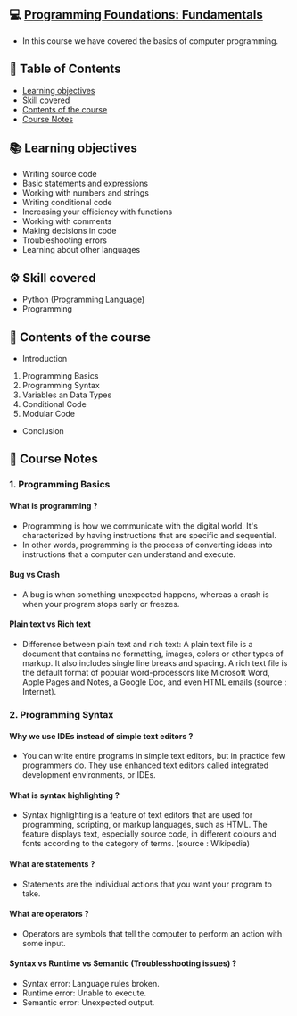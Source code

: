 ## 💻 [Programming Foundations: Fundamentals](https://www.linkedin.com/learning/programming-foundations-fundamentals-3)
 - In this course we have covered the basics of computer programming.

## 📑 Table of Contents
- [Learning objectives](#-learning-objectives)
- [Skill covered](#-skill-covered)
- [Contents of the course](#-contents-of-the-course)
- [Course Notes](#-contents-of-the-course)


## 📚 Learning objectives
- Writing source code
- Basic statements and expressions
- Working with numbers and strings
- Writing conditional code
- Increasing your efficiency with functions
- Working with comments
- Making decisions in code
- Troubleshooting errors
- Learning about other languages

## ⚙ Skill covered
- Python (Programming Language)
- Programming

## 📑 Contents of the course
- Introduction
1. Programming Basics
2. Programming Syntax
3. Variables an Data Types
4. Conditional Code
5. Modular Code
- Conclusion

## 📝 Course Notes

### 1. Programming Basics
#### What is programming ?
- Programming is how we communicate with the digital world. It's characterized by having instructions that are specific and sequential.
- In other words, programming is the process of converting ideas into instructions that a computer can understand and execute.

#### Bug vs Crash
- A bug is when something unexpected happens, whereas a crash is when your program stops early or freezes.

#### Plain text vs Rich text
- Difference between plain text and rich text: A plain text file is a document that contains no formatting, images, colors or other types of markup. It also includes single line breaks and spacing. A rich text file is the default format of popular word-processors like Microsoft Word, Apple Pages and Notes, a Google Doc, and even HTML emails (source : Internet).

### 2. Programming Syntax
#### Why we use IDEs instead of simple text editors ?
- You can write entire programs in simple text editors, but in practice few programmers do. They use enhanced text editors called integrated development environments, or IDEs.

#### What is syntax highlighting ?
- Syntax highlighting is a feature of text editors that are used for programming, scripting, or markup languages, such as HTML. The feature displays text, especially source code, in different colours and fonts according to the category of terms. (source : Wikipedia)

#### What are statements ?
- Statements are the individual actions that you want your program to take.

#### What are operators ?
- Operators are symbols that tell the computer to perform an action with some input.

#### Syntax vs Runtime vs Semantic (Troublesshooting issues) ?
- Syntax error: Language rules broken.
- Runtime error: Unable to execute.
- Semantic error: Unexpected output.

